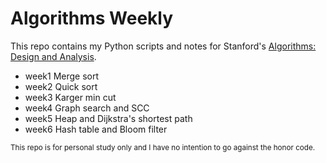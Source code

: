 Algorithms Weekly
=========
This repo contains my Python scripts and notes for Stanford's [Algorithms: Design and Analysis](https://www.coursera.org/course/algo).

+ week1 Merge sort 
+ week2 Quick sort
+ week3 Karger min cut
+ week4 Graph search and SCC
+ week5 Heap and Dijkstra's shortest path 	
+ week6 Hash table and Bloom filter


<small>This repo is for personal study only and I have no intention to go against the honor code.</small> 
